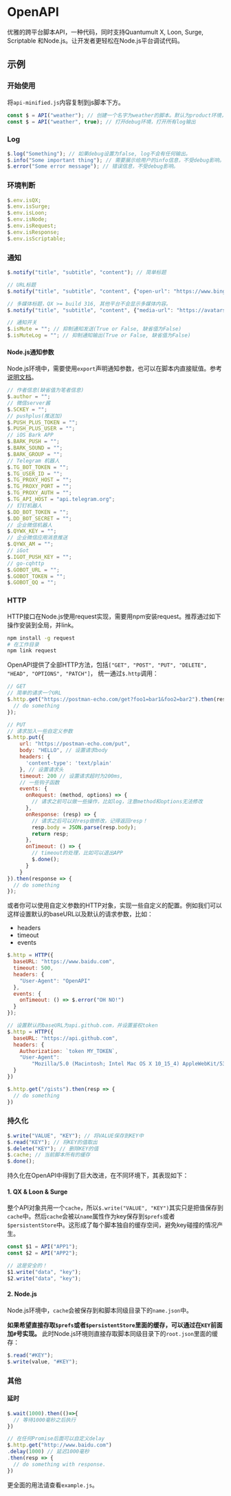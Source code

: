 # OpenAPI

优雅的跨平台脚本API，一种代码，同时支持Quantumult X, Loon, Surge, Scriptable 和Node.js。让开发者更轻松在Node.js平台调试代码。

## 示例

### 开始使用

将`api-minified.js`内容复制到js脚本下方。

```javascript
const $ = API("weather"); // 创建一个名字为weather的脚本。默认为product环境，抑制所有log输出，保持error信息。。
const $ = API("weather", true); // 打开debug环境，打开所有log输出
```

### Log

```javascript
$.log("Something"); // 如果debug设置为false, log不会有任何输出。
$.info("Some important thing"); // 需要展示给用户的info信息，不受debug影响。
$.error("Some error message"); // 错误信息，不受debug影响。
```

### 环境判断

```javascript
$.env.isQX;
$.env.isSurge;
$.env.isLoon;
$.env.isNode;
$.env.isRequest;
$.env.isResponse;
$.env.isScriptable;
```

### 通知

```javascript
$.notify("title", "subtitle", "content"); // 简单标题

// URL标题
$.notify("title", "subtitle", "content", {"open-url": "https://www.bing.com"});

// 多媒体标题，QX >= build 316, 其他平台不会显示多媒体内容。
$.notify("title", "subtitle", "content", {"media-url": "https://avatars.githubusercontent.com/u/88471740"});

// 通知开关
$.isMute = ""; // 抑制通知发送(True or False, 缺省值为False)
$.isMuteLog = ""; // 抑制通知输出(True or False, 缺省值为False)
```

#### Node.js通知参数
Node.js环境中，需要使用`export`声明通知参数，也可以在脚本内直接赋值。参考[说明文档](https://asvow.com/param)。

```javascript
// 作者信息(缺省值为笔者信息)
$.author = "";
// 微信server酱
$.SCKEY = "";
// pushplus(推送加)
$.PUSH_PLUS_TOKEN = "";
$.PUSH_PLUS_USER = "";
// iOS Bark APP
$.BARK_PUSH = "";
$.BARK_SOUND = "";
$.BARK_GROUP = "";
// Telegram 机器人
$.TG_BOT_TOKEN = "";
$.TG_USER_ID = "";
$.TG_PROXY_HOST = "";
$.TG_PROXY_PORT = "";
$.TG_PROXY_AUTH = "";
$.TG_API_HOST = "api.telegram.org";
// 钉钉机器人
$.DD_BOT_TOKEN = "";
$.DD_BOT_SECRET = "";
// 企业微信机器人
$.QYWX_KEY = "";
// 企业微信应用消息推送
$.QYWX_AM = "";
// iGot
$.IGOT_PUSH_KEY = "";
// go-cqhttp
$.GOBOT_URL = "";
$.GOBOT_TOKEN = "";
$.GOBOT_QQ = "";
```

### HTTP

HTTP接口在Node.js使用request实现，需要用npm安装request。推荐通过如下操作安装到全局，并link。

```bash
npm install -g request
# 在工作目录
npm link request
```

OpenAPI提供了全部HTTP方法，包括`["GET", "POST", "PUT", "DELETE", "HEAD", "OPTIONS", "PATCH"]`，
统一通过`$.http`调用：

```javascript
// GET
// 简单的请求一个URL
$.http.get("https://postman-echo.com/get?foo1=bar1&foo2=bar2").then(resp => {
  // do something
});

// PUT
// 请求加入一些自定义参数
$.http.put({
    url: "https://postman-echo.com/put",
    body: "HELLO", // 设置请求body
    headers: {
      'content-type': 'text/plain'
    }, // 设置请求头
    timeout: 200 // 设置请求超时为200ms,
    // 一些钩子函数
    events: {
      onRequest: (method, options) => {
        // 请求之前可以做一些操作，比如log，注意method和options无法修改
      },
      onResponse: (resp) => {
        // 请求之后可以对resp做修改，记得返回resp！
        resp.body = JSON.parse(resp.body);
        return resp;
      },
      onTimeout: () => {
        // timeout的处理，比如可以退出APP
        $.done();
      }
    }
}).then(response => {
  // do something
});
```

或者你可以使用自定义参数的HTTP对象，实现一些自定义的配置。例如我们可以这样设置默认的baseURL以及默认的请求参数，比如：

- headers
- timeout
- events



```javascript
$.http = HTTP({
  baseURL: "https://www.baidu.com",
  timeout: 500,
  headers: {
    "User-Agent": "OpenAPI"
  },
  events: {
    onTimeout: () => $.error("OH NO!")
  }
});
```


```javascript
// 设置默认的baseURL为api.github.com，并设置鉴权token
$.http = HTTP({
  baseURL: "https://api.github.com", 
  headers: {
    Authorization: `token MY_TOKEN`,
    "User-Agent":
        "Mozilla/5.0 (Macintosh; Intel Mac OS X 10_15_4) AppleWebKit/537.36 (KHTML, like Gecko) Chrome/81.0.4044.141 Safari/537.36"
  }
})

$.http.get("/gists").then(resp => {
  // do something
})
```

### 持久化

```javascript
$.write("VALUE", "KEY"); // 将VALUE保存到KEY中
$.read("KEY"); // 将KEY的值取出
$.delete("KEY"); // 删除KEY的值
$.cache; // 当前脚本所有的缓存
$.done();
```

持久化在OpenAPI中得到了巨大改进，在不同环境下，其表现如下：

#### 1. QX & Loon & Surge

整个API对象共用一个`cache`，所以`$.write("VALUE", "KEY")`其实只是把值保存到`cache`中。然后`cache`会被以`name`属性作为key保存到`$prefs`或者`$persistentStore`中。这形成了每个脚本独自的缓存空间，避免key碰撞的情况产生。

```javascript
const $1 = API("APP1");
const $2 = API("APP2");

// 这是安全的！
$1.write("data", "key");
$2.write("data", "key");
```

#### 2. Node.js

Node.js环境中，`cache`会被保存到和脚本同级目录下的`name.json`中。

**如果希望直接存取`$prefs`或者`$persistentStore`里面的缓存，可以通过在`KEY`前面加`#`号实现。** 此时Node.js环境则直接存取脚本同级目录下的`root.json`里面的缓存：

```javascript
$.read("#KEY");
$.write(value, "#KEY");
```

### 其他

#### 延时

```javascript
$.wait(1000).then(()=>{
  // 等待1000毫秒之后执行
})

// 在任何Promise后面可以自定义delay
$.http.get("http://www.baidu.com")
.delay(1000) // 延迟1000毫秒
.then(resp => {
  // do something with response.
})
```

更全面的用法请查看`example.js`。
